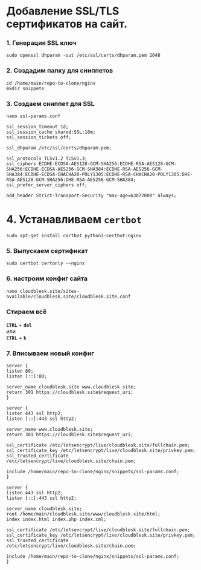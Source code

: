 # Добавление SSL/TLS сертификатов на сайт.
### 1. Генерация SSL ключ
```
sudo openssl dhparam -out /etc/ssl/certs/dhparam.pem 2048
```
### 2. Создадим папку для сниппетов
```
cd /home/main/repo-to-clone/nginx
mkdir snippets
```
### 3. Создаем сниппет для SSL
```
nano ssl-params.conf
```
```
ssl_session_timeout 1d;
ssl_session_cache shared:SSL:10m;
ssl_session_tickets off;

ssl_dhparam /etc/ssl/certs/dhparam.pem;

ssl_protocols TLSv1.2 TLSv1.3;
ssl_ciphers ECDHE-ECDSA-AES128-GCM-SHA256:ECDHE-RSA-AES128-GCM-SHA256:ECDHE-ECDSA-AES256-GCM-SHA384:ECDHE-RSA-AES256-GCM-SHA384:ECDHE-ECDSA-CHACHA20-POLY1305:ECDHE-RSA-CHACHA20-POLY1305:DHE-RSA-AES128-GCM-SHA256:DHE-RSA-AES256-GCM-SHA384;
ssl_prefer_server_ciphers off;

add_header Strict-Transport-Security "max-age=63072000" always;
```
# 4. Устанавливаем `certbot`
```
sudo apt-get install certbot python3-certbot-nginx
```
### 5. Выпускаем сертификат
```
sudo certbot certonly --nginx
```
### 6. настроим конфиг сайта
```
nano cloudblesk.site/sites-available/cloudblesk.site/cloudblesk.site.conf
```
### Стираем всё
**`CTRL`** + **`del`**  
или  
**`CTRL`** + **`k`**
### 7. Вписываем новый конфиг
```
server {
listen 80;
listen [::]:80;

server_name cloudblesk.site www.cloudblesk.site;
return 301 https://cloudblesk.site$request_uri;
}

server {
listen 443 ssl http2;
listen [::]:443 ssl http2;

server_name www.cloudblesk.site;
return 301 https://cloudblesk.site$request_uri;

ssl_certificate /etc/letsencrypt/live/cloudblesk.site/fullchain.pem;
ssl_certificate_key /etc/letsencrypt/live/cloudblesk.site/privkey.pem;
ssl_trusted_certificate /etc/letsencrypt/live/cloudblesk.site/chain.pem;

include /home/main/repo-to-clone/nginx/snippets/ssl-params.conf;
}

server {
listen 443 ssl http2;
listen [::]:443 ssl http2;

server_name cloudblesk.site;
root /home/main/cloudblesk.site/www/cloudblesk.site/html;
index index.html index.php index.xml;

ssl_certificate /etc/letsencrypt/live/cloudblesk.site/fullchain.pem;
ssl_certificate_key /etc/letsencrypt/live/cloudblesk.site/privkey.pem;
ssl_trusted_certificate /etc/letsencrypt/live/cloudblesk.site/chain.pem;

include /home/main/repo-to-clone/nginx/snippets/ssl-params.conf;
}
```
